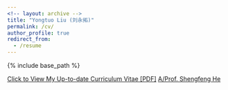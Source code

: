 ```yaml
---
<!-- layout: archive -->
title: "Yongtuo Liu (刘永拓)"
permalink: /cv/
author_profile: true
redirect_from:
  - /resume
---
```


{% include base_path %}


<!--Education
======
* M.Sc. in School of Computer Science and Engineering, South China University of Technology, 2018 - Now
* B.S. in School of Electrical Engineering and Automation, China University of Mining and Technology, 2011 - 2015
Work experience
======
* Hong Kong University of Science and Technology (HKUST), Jul. 2020 - present
  * Duties included: Do research in action localization and apply to the private data
  * Supervisor: Prof. Dan Xu
* China Nuclear Power Technology Research Institute, Jul. 2015 - Mar. 2018
  * Duties included: R&D Simulation and Control Engineer, conduct research on steam turbine control system
  * Supervisor: Dr. Feng Wang
-->


<!-- 
Awards
======
Chinese National Scholarship, by Minister of Education of China, 2017

<!-- 
Projects
======
National Innovation and Entrepreneurship Project
- Title: Autonomous Navigation of Mobile Robot Based on Laser
- Role: Captain
- Project Evaluation: Excellent
- Duties included: I mainly did research on local path planning of robots, which made the robots can avoid obstacles and walk more smoothly in different environments. On the basis of the research, we use the genetic algorithm to find the optimal parameter set within the empirical range of the given parameters for robot to make the ideal behavior.
- Supervisor: Prof. Sheng Bi

<!-- 
Publications
======
  <ul>{% for post in site.publications %}
    {% include archive-single-cv.html %}
  {% endfor %}</ul>
  
<!-- 
Talks
======
  <ul>{% for post in site.talks %}
    {% include archive-single-talk-cv.html %}
  {% endfor %}</ul>
  

<!-- Teaching
======
  <ul>{% for post in site.teaching %}
    {% include archive-single-cv.html %}
  {% endfor %}</ul> -->

<!-- [Download Resume(EN)](https://harlanhong.github.io/Projects/Resume/FatingHong_CV.pdf) -->

[Click to View My Up-to-date Curriculum Vitae [PDF]](http://yongtuoliu.github.io/files/YongtuoLiu_CV.pdf)
<a href="http://www.shengfenghe.com/">A/Prof. Shengfeng He</a>
